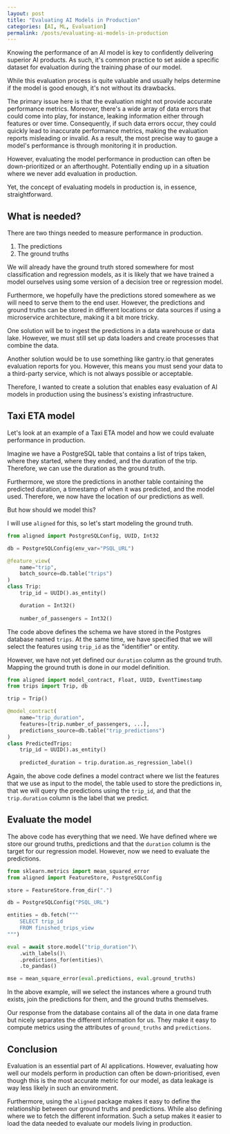 ```yaml
---
layout: post
title: "Evaluating AI Models in Production"
categories: [AI, ML, Evaluation]
permalink: /posts/evaluating-ai-models-in-production
---
```


Knowing the performance of an AI model is key to confidently delivering superior AI products. As such, it's common practice to set aside a specific dataset for evaluation during the training phase of our model.

While this evaluation process is quite valuable and usually helps determine if the model is good enough, it's not without its drawbacks.

The primary issue here is that the evaluation might not provide accurate performance metrics. Moreover, there's a wide array of data errors that could come into play, for instance, leaking information either through features or over time. Consequently, if such data errors occur, they could quickly lead to inaccurate performance metrics, making the evaluation reports misleading or invalid. As a result, the most precise way to gauge a model's performance is through monitoring it in production.

However, evaluating the model performance in production can often be down-prioritized or an afterthought. Potentially ending up in a situation where we never add evaluation in production.

Yet, the concept of evaluating models in production is, in essence, straightforward.

## What is needed?
There are two things needed to measure performance in production.

1. The predictions
2. The ground truths

We will already have the ground truth stored somewhere for most classification and regression models, as it is likely that we have trained a model ourselves using some version of a decision tree or regression model. 

Furthermore, we hopefully have the predictions stored somewhere as we will need to serve them to the end user. However, the predictions and ground truths can be stored in different locations or data sources if using a microservice architecture, making it a bit more tricky.

One solution will be to ingest the predictions in a data warehouse or data lake. However, we must still set up data loaders and create processes that combine the data.

Another solution would be to use something like gantry.io that generates evaluation reports for you. However, this means you must send your data to a third-party service, which is not always possible or acceptable.

Therefore, I wanted to create a solution that enables easy evaluation of AI models in production using the business's existing infrastructure.

## Taxi ETA model
Let's look at an example of a Taxi ETA model and how we could evaluate performance in production.

Imagine we have a PostgreSQL table that contains a list of trips taken, where they started, where they ended, and the duration of the trip. Therefore, we can use the duration as the ground truth.

Furthermore, we store the predictions in another table containing the predicted duration, a timestamp of when it was predicted, and the model used. Therefore, we now have the location of our predictions as well.

But how should we model this?

I will use `aligned` for this, so let's start modeling the ground truth.

```python
from aligned import PostgreSQLConfig, UUID, Int32

db = PostgreSQLConfig(env_var="PSQL_URL")

@feature_view(
    name="trip",
    batch_source=db.table("trips")
)
class Trip:
    trip_id = UUID().as_entity()

    duration = Int32()
	
    number_of_passengers = Int32()
```

The code above defines the schema we have stored in the Postgres database named `trips`. At the same time, we have specified that we will select the features using `trip_id` as the "identifier" or entity. 

However, we have not yet defined our `duration` column as the ground truth. Mapping the ground truth is done in our model definition.

```python
from aligned import model_contract, Float, UUID, EventTimestamp
from trips import Trip, db

trip = Trip()

@model_contract(
    name="trip_duration",
    features=[trip.number_of_passengers, ...],
    predictions_source=db.table("trip_predictions")
)
class PredictedTrips:
    trip_id = UUID().as_entity()
	
    predicted_duration = trip.duration.as_regression_label()
```

Again, the above code defines a model contract where we list the features that we use as input to the model, the table used to store the predictions in, that we will query the predictions using the `trip_id`, and that the `trip.duration` column is the label that we predict.

## Evaluate the model
The above code has everything that we need. We have defined where we store our ground truths, predictions and that the `duration`  column is the target for our regression model. However, now we need to evaluate the predictions.

```python
from sklearn.metrics import mean_squared_error
from aligned import FeatureStore, PostgreSQLConfig

store = FeatureStore.from_dir(".")

db = PostgreSQLConfig("PSQL_URL")

entities = db.fetch("""
    SELECT trip_id
    FROM finished_trips_view
""")

eval = await store.model("trip_duration")\
    .with_labels()\
    .predictions_for(entities)\
    .to_pandas()

mse = mean_square_error(eval.predictions, eval.ground_truths)
```

In the above example, will we select the instances where a ground truth exists, join the predictions for them, and the ground truths themselves.

Our response from the database contains all of the data in one data frame but nicely separates the different information for us. They make it easy to compute metrics using the attributes of `ground_truths` and `predictions`.

## Conclusion
Evaluation is an essential part of AI applications. However, evaluating how well our models perform in production can often be down-prioritised, even though this is the most accurate metric for our model, as data leakage is way less likely in such an environment.

Furthermore, using the `aligned` package makes it easy to define the relationship between our ground truths and predictions. While also defining where we to fetch the different information. Such a setup makes it easier to load the data needed to evaluate our models living in production.
